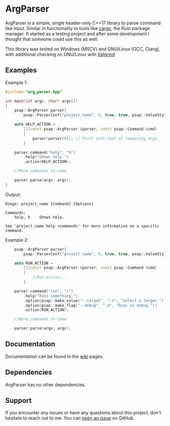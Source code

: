 # ArgParser

ArgParser is a simple, single header-only C++17 library to parse command like input. Similar in functionality to tools like [cargo](https://doc.rust-lang.org/stable/cargo/), the Rust package manager. It started as a testing project and after some development I thought that someone could use this as well.

This library was tested on Windows (MSCV) and GNU/Linux (GCC, Clang), with additional checking on GNU/Linux with [Valgrind](https://valgrind.org/)

## Examples

Example 1:
```c++
#include "arg_parser.hpp"

int main(int argc, char* argv[])
{
    psap::ArgParser parser{
        psap::ParserConf{"project_name", 4, true, true, psap::ValueStyle::Both, psap::UnknownOptionPolicy::ReportRemove}};

    auto HELP_ACTION = 
        [](const psap::ArgParser &parser, const psap::Command &cmd)
        {
            parser(parser[0]); // Print info text of remaining args
        }

    parser.command("help", "h")
        .help("Shows help.")
        .action(HELP_ACTION);

    //More commands to come

    parser.parse(argv, argc);
}
```

Output:
```
Usage: project_name [Command] [Options]

Commands:
    help, h    Shows help.

See 'project_name help <command>' for more information on a specific command.
```

Example 2:
```c++
    psap::ArgParser parser{
        psap::ParserConf{"project_name", 4, true, true, psap::ValueStyle::Both, psap::UnknownOptionPolicy::ReportRemove}};

    auto RUN_ACTION = 
        [](const psap::ArgParser &parser, const psap::Command &cmd)
        {
            //Run action...
        }

    parser.command("run", "r")
        .help("Runs something.")
        .option(psap::make_value("--target", "-t", "Select a Target."))
        .option(psap::make_flag("--debug", "-d", "Runs in debug."))
        .action(RUN_ACTION);

    //More commands to come

    parser.parse(argv, argc);
```

## Documentation

Documentation can be found in the [wiki](https://github.com/Paulanerus/ArgParser/wiki) pages.

## Dependencies

ArgParser has no other dependencies.

## Support
If you encounter any issues or have any questions about this project, don't hesitate to reach out to me. You can [open an issue](https://github.com/Paulanerus/ArgParser/issues) on GitHub.